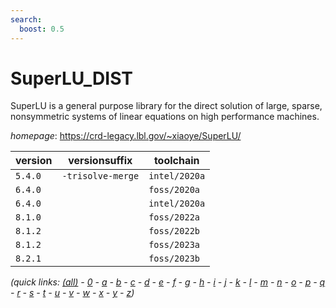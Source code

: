 ```yaml
---
search:
  boost: 0.5
---
```

# SuperLU_DIST

SuperLU is a general purpose library for the direct solution of large, sparse, nonsymmetric systems  of linear equations on high performance machines.

*homepage*: <https://crd-legacy.lbl.gov/~xiaoye/SuperLU/>

version | versionsuffix | toolchain
--------|---------------|----------
``5.4.0`` | ``-trisolve-merge`` | ``intel/2020a``
``6.4.0`` |  | ``foss/2020a``
``6.4.0`` |  | ``intel/2020a``
``8.1.0`` |  | ``foss/2022a``
``8.1.2`` |  | ``foss/2022b``
``8.1.2`` |  | ``foss/2023a``
``8.2.1`` |  | ``foss/2023b``


*(quick links: [(all)](../index.md) - [0](../0/index.md) - [a](../a/index.md) - [b](../b/index.md) - [c](../c/index.md) - [d](../d/index.md) - [e](../e/index.md) - [f](../f/index.md) - [g](../g/index.md) - [h](../h/index.md) - [i](../i/index.md) - [j](../j/index.md) - [k](../k/index.md) - [l](../l/index.md) - [m](../m/index.md) - [n](../n/index.md) - [o](../o/index.md) - [p](../p/index.md) - [q](../q/index.md) - [r](../r/index.md) - [s](../s/index.md) - [t](../t/index.md) - [u](../u/index.md) - [v](../v/index.md) - [w](../w/index.md) - [x](../x/index.md) - [y](../y/index.md) - [z](../z/index.md))*

